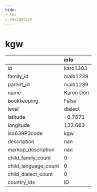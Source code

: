 ```yaml
---
hide:
- toc
- navigation
---
```

# kgw
|                      | info       |
|:---------------------|:-----------|
| id                   | karo1303   |
| family_id            | maib1239   |
| parent_id            | maib1239   |
| name                 | Karon Dori |
| bookkeeping          | False      |
| level                | dialect    |
| latitude             | -0.7871    |
| longitude            | 132.663    |
| iso639P3code         | kgw        |
| description          | nan        |
| markup_description   | nan        |
| child_family_count   | 0          |
| child_language_count | 0          |
| child_dialect_count  | 0          |
| country_ids          | ID         |